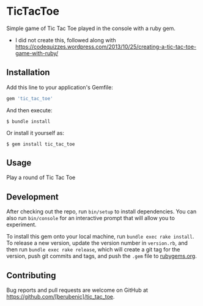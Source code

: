 # TicTacToe

Simple game of Tic Tac Toe played in the console with a ruby gem.

- I did not create this, followed along with https://codequizzes.wordpress.com/2013/10/25/creating-a-tic-tac-toe-game-with-ruby/

## Installation

Add this line to your application's Gemfile:

```ruby
gem 'tic_tac_toe'
```

And then execute:

    $ bundle install

Or install it yourself as:

    $ gem install tic_tac_toe

## Usage

Play a round of Tic Tac Toe

## Development

After checking out the repo, run `bin/setup` to install dependencies. You can also run `bin/console` for an interactive prompt that will allow you to experiment.

To install this gem onto your local machine, run `bundle exec rake install`. To release a new version, update the version number in `version.rb`, and then run `bundle exec rake release`, which will create a git tag for the version, push git commits and tags, and push the `.gem` file to [rubygems.org](https://rubygems.org).

## Contributing

Bug reports and pull requests are welcome on GitHub at https://github.com/[berubenic]/tic_tac_toe.
